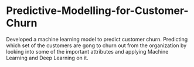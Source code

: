 # Predictive-Modelling-for-Customer-Churn
Developed a machine learning model to predict customer churn. Predicting which set of the customers are gong to churn out from the organization by looking into some of the important attributes and applying Machine Learning and Deep Learning on it.
